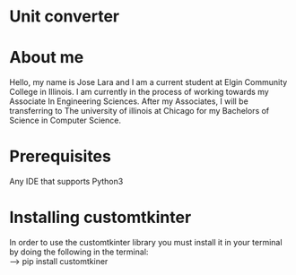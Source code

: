 # Unit converter 
# About me
Hello, my name is Jose Lara and I am a current student at Elgin Community College in Illinois. I am currently in the process of working towards my Associate In Engineering Sciences. 
After my Associates, I will be transferring to The university of illinois at Chicago for my Bachelors of Science in Computer Science. 

# Prerequisites
Any IDE that supports Python3

# Installing customtkinter
In order to use the customtkinter library you must install it in your terminal by doing the following in the terminal:
<br> 
--> pip install customtkiner 

